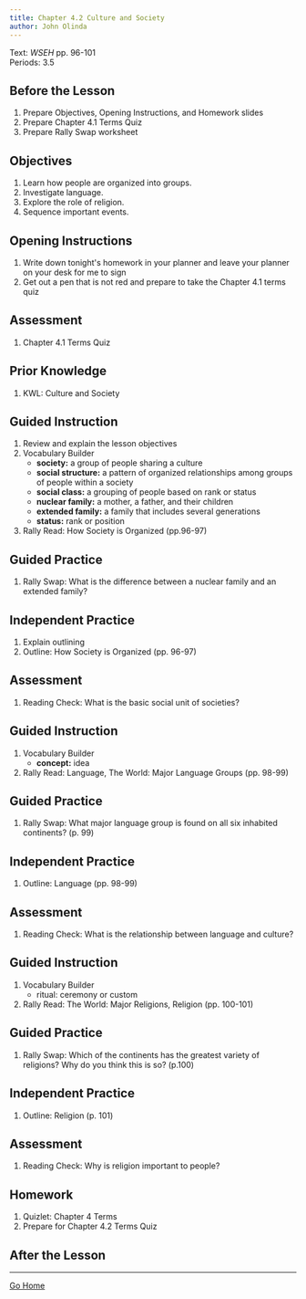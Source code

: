 ```yaml
---
title: Chapter 4.2 Culture and Society
author: John Olinda
---
```


Text: *WSEH* pp. 96-101  
Periods: 3.5

## Before the Lesson

1. Prepare Objectives, Opening Instructions, and Homework slides
2. Prepare Chapter 4.1 Terms Quiz
3. Prepare Rally Swap worksheet

## Objectives

1. Learn how people are organized into groups.
2. Investigate language.
3. Explore the role of religion.
4. Sequence important events.

## Opening Instructions

1. Write down tonight's homework in your planner and leave your planner on your desk for me to sign
2. Get out a pen that is not red and prepare to take the Chapter 4.1 terms quiz

## Assessment

1. Chapter 4.1 Terms Quiz

## Prior Knowledge

1. KWL: Culture and Society

## Guided Instruction

1. Review and explain the lesson objectives
2. Vocabulary Builder
    * **society:** a group of people sharing a culture
    * **social structure:** a pattern of organized relationships among groups of people within a society
    * **social class:** a grouping of people based on rank or status
    * **nuclear family:** a mother, a father, and their children
    * **extended family:** a family that includes several generations
    * **status:** rank or position
3. Rally Read: How Society is Organized (pp.96-97)

## Guided Practice

1. Rally Swap: What is the difference between a nuclear family and an extended family?

## Independent Practice

1. Explain outlining
2. Outline: How Society is Organized (pp. 96-97)

## Assessment

1. Reading Check: What is the basic social unit of societies?

## Guided Instruction

1. Vocabulary Builder
    * **concept:** idea
2. Rally Read: Language, The World: Major Language Groups (pp. 98-99)

## Guided Practice

1. Rally Swap: What major language group is found on all six inhabited continents? (p. 99)

## Independent Practice

1. Outline: Language (pp. 98-99)

## Assessment

1. Reading Check: What is the relationship between language and culture?

## Guided Instruction

1. Vocabulary Builder
   - ritual: ceremony or custom
2. Rally Read: The World: Major Religions, Religion (pp. 100-101)

## Guided Practice

1. Rally Swap: Which of the continents has the greatest variety of religions? Why do you think this is so? (p.100)

## Independent Practice

1. Outline: Religion (p. 101)

## Assessment

1. Reading Check: Why is religion important to people?

## Homework

1. Quizlet: Chapter 4 Terms
2. Prepare for Chapter 4.2 Terms Quiz

## After the Lesson

---

[Go Home](index.html)